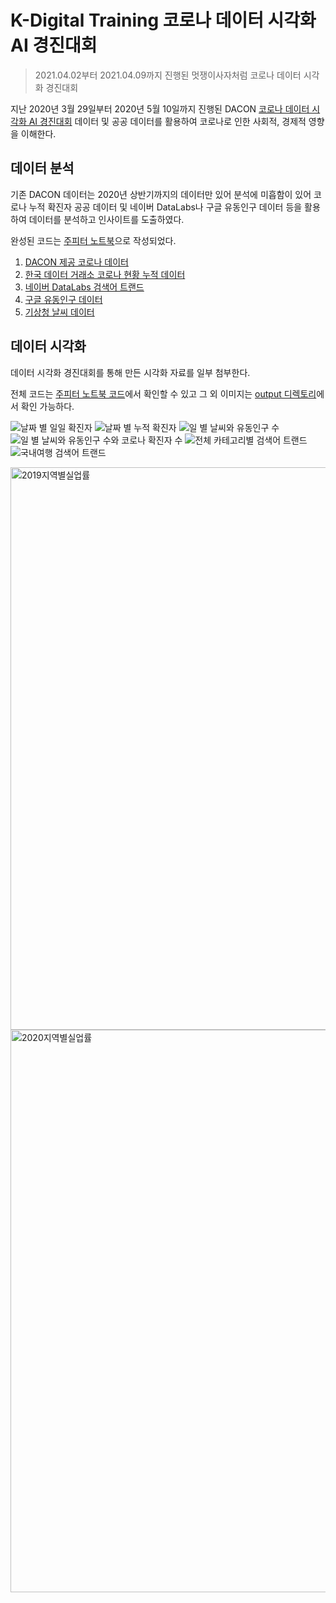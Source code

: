 # K-Digital Training 코로나 데이터 시각화 AI 경진대회

> 2021.04.02부터 2021.04.09까지 진행된 멋쟁이사자처럼 코로나 데이터 시각화 경진대회


지난 2020년 3월 29일부터 2020년 5월 10일까지 진행된 DACON [코로나 데이터 시각화 AI 경진대회](https://dacon.io/competitions/official/235590/overview/description/) 
데이터 및 공공 데이터를 활용하여 코로나로 인한 사회적, 경제적 영향을 이해한다.

## 데이터 분석
기존 DACON 데이터는 2020년 상반기까지의 데이터만 있어 분석에 미흡함이 있어 코로나 누적 확진자 공공 데이터 및 
네이버 DataLabs나 구글 유동인구 데이터 등을 활용하여 데이터를 분석하고 인사이트를 도출하였다.

완성된 코드는 [주피터 노트북](./covid19-EDA.ipynb)으로 작성되었다.

1. [DACON 제공 코로나 데이터](https://dacon.io/competitions/official/235590/data/)
2. [한국 데이터 거래소 코로나 현황 누적 데이터](https://kdx.kr/data/view/25918)
2. [네이버 DataLabs 검색어 트랜드](https://datalab.naver.com/)
3. [구글 유동인구 데이터](https://www.google.com/covid19/mobility/)
4. [기상청 날씨 데이터](https://data.kma.go.kr/cmmn/main.do)





## 데이터 시각화
데이터 시각화 경진대회를 통해 만든 시각화 자료를 일부 첨부한다. 

전체 코드는 [주피터 노트북 코드](./covid19-EDA.ipynb)에서 확인할 수 있고 그 외 이미지는 [output 디렉토리](./output)에서 확인 가능하다.


![날짜 별 일일 확진자](https://user-images.githubusercontent.com/28593767/114116621-f8ac2800-991f-11eb-9bc5-6aa961571665.png)
![날짜 별 누적 확진자](https://user-images.githubusercontent.com/28593767/114116625-f944be80-991f-11eb-9dfc-960bac9d4061.png)
![일 별 날씨와 유동인구 수](https://user-images.githubusercontent.com/28593767/114116626-f944be80-991f-11eb-950d-2cfb79a757b2.png)
![일 별 날씨와 유동인구 수와 코로나 확진자 수](https://user-images.githubusercontent.com/28593767/114116629-fa75eb80-991f-11eb-9cd4-ed02f00c6620.png)
![전체 카테고리별 검색어 트랜드](https://user-images.githubusercontent.com/28593767/114116630-fb0e8200-991f-11eb-8aaa-b2357ba03e58.png)
![국내여행 검색어 트랜드](https://user-images.githubusercontent.com/28593767/114116919-86881300-9920-11eb-8198-a6c5028f38ac.png)

<img width="900" alt="2019지역별실업률" src="https://user-images.githubusercontent.com/28593767/114116610-f3e77400-991f-11eb-858f-e7e64b609113.png">
<img width="900" alt="2020지역별실업률" src="https://user-images.githubusercontent.com/28593767/114116613-f6e26480-991f-11eb-9eed-f6614967efbd.png">



